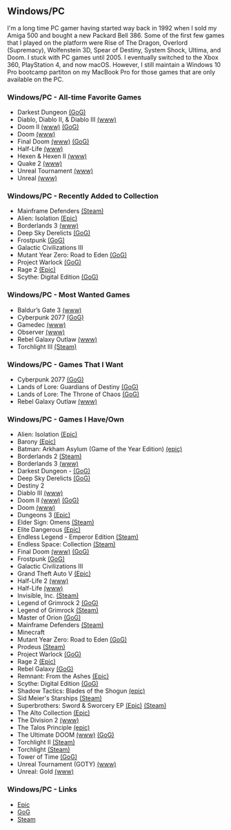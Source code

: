 ## Windows/PC

I'm a long time PC gamer having started way back in 1992 when I sold my Amiga 500 and bought a new Packard Bell 386. Some of the 
first few games that I played on the platform were Rise of The Dragon, Overlord (Supremacy), Wolfenstein 3D, Spear of Destiny, 
System Shock, Ultima, and Doom. I stuck with PC games until 2005. I eventually switched to the Xbox 360, PlayStation 4, and now
macOS. However, I still maintain a Windows 10 Pro bootcamp partiton on my MacBook Pro for those games that are only available on
the PC.

### Windows/PC - All-time Favorite Games

- Darkest Dungeon [(GoG)](https://www.gog.com/game/darkest_dungeon)
- Diablo, Diablo II, & Diablo III [(www)](https://en.wikipedia.org/wiki/Diablo_(series))
- Doom II [(www)](https://en.wikipedia.org/wiki/Doom_(franchise)) [(GoG)](https://www.gog.com/game/doom_ii_final_doom)
- Doom [(www)](https://en.wikipedia.org/wiki/Doom_(franchise))
- Final Doom [(www)](https://en.wikipedia.org/wiki/Doom_(franchise)) [(GoG)](https://www.gog.com/game/doom_ii_final_doom)
- Half-Life [(www)](https://en.wikipedia.org/wiki/Half-Life_(series))
- Hexen & Hexen II [(www)](https://en.wikipedia.org/wiki/Hexen:_Beyond_Heretic)
- Quake 2 [(www)](https://en.wikipedia.org/wiki/Quake_(series))
- Unreal Tournament [(www)](https://en.wikipedia.org/wiki/Unreal_Tournament)
- Unreal [(www)](https://en.wikipedia.org/wiki/Unreal_(video_game_series))

### Windows/PC - Recently Added to Collection

- Mainframe Defenders [(Steam)](https://store.steampowered.com/app/1184810/Mainframe_Defenders/)
- Alien: Isolation [(Epic)](https://www.epicgames.com/store/en-US/product/alien-isolation/home)
- Borderlands 3 [(www)](https://borderlands.com)
- Deep Sky Derelicts [(GoG)](https://www.gog.com/game/deep_sky_derelicts)
- Frostpunk [(GoG)](https://www.gog.com/game/frostpunk)
- Galactic Civilizations III
- Mutant Year Zero: Road to Eden [(GoG)](https://www.gog.com/game/mutant_year_zero_road_to_eden)
- Project Warlock [(GoG)](https://www.gog.com/game/project_warlock)
- Rage 2 [(Epic)](https://www.epicgames.com/store/en-US/product/rage-2/home)
- Scythe: Digital Edition [(GoG)](https://www.gog.com/game/scythe_digital_edition)

### Windows/PC - Most Wanted Games

- Baldur’s Gate 3 [(www)](https://baldursgate3.game/)
- Cyberpunk 2077 [(GoG)](https://www.gog.com/game/cyberpunk_2077)
- Gamedec [(www)](https://www.gamedec.com/)
- Observer [(www)](https://www.blooberteam.com/observer_)
- Rebel Galaxy Outlaw [(www)](https://rebel-galaxy.com/)
- Torchlight III [(Steam)](https://store.steampowered.com/app/1030210/Torchlight_III)

### Windows/PC - Games That I Want

- Cyberpunk 2077 [(GoG)](https://www.gog.com/game/cyberpunk_2077)
- Lands of Lore: Guardians of Destiny [(GoG)](https://www.gog.com/game/lands_of_lore_1_2)
- Lands of Lore: The Throne of Chaos [(GoG)](https://www.gog.com/game/lands_of_lore_1_2)
- Rebel Galaxy Outlaw [(www)](https://rebel-galaxy.com/)

### Windows/PC - Games I Have/Own

- Alien: Isolation [(Epic)](https://www.epicgames.com/store/en-US/product/alien-isolation/home)
- Barony [(Epic)](https://www.epicgames.com/store/en-US/product/barony/home)
- Batman: Arkham Asylum (Game of the Year Edition) [(epic)](https://www.epicgames.com/store/en-US/product/batman-arkham-asylum/home)
- Borderlands 2 [(Steam)](https://store.steampowered.com/app/49520/Borderlands_2/)
- Borderlands 3 [(www)](https://borderlands.com)
- Darkest Dungeon - [(GoG)](https://www.gog.com/game/darkest_dungeon)
- Deep Sky Derelicts [(GoG)](https://www.gog.com/game/deep_sky_derelicts)
- Destiny 2
- Diablo III [(www)](https://en.wikipedia.org/wiki/Diablo_(series))
- Doom II [(www)](https://en.wikipedia.org/wiki/Doom_(franchise)) [(GoG)](https://www.gog.com/game/doom_ii_final_doom)
- Doom [(www)](https://en.wikipedia.org/wiki/Doom_(franchise))
- Dungeons 3 [(Epic)](https://www.epicgames.com/store/en-US/product/dungeons-3/home)
- Elder Sign: Omens [(Steam)](https://store.steampowered.com/app/257670/Elder_Sign_Omens/)
- Elite Dangerous [(Epic)](https://www.epicgames.com/store/en-US/product/elite-dangerous/home)
- Endless Legend - Emperor Edition [(Steam)](https://store.steampowered.com/app/289130/Endless_Legend__Emperor_Edition/)
- Endless Space: Collection [(Steam)](https://store.steampowered.com/app/208140/Endless_Space__Collection/)
- Final Doom [(www)](https://en.wikipedia.org/wiki/Doom_(franchise)) [(GoG)](https://www.gog.com/game/doom_ii_final_doom)
- Frostpunk [(GoG)](https://www.gog.com/game/frostpunk)
- Galactic Civilizations III
- Grand Theft Auto V [(Epic)](https://www.epicgames.com/store/en-US/product/grand-theft-auto-v/home)
- Half-Life 2 [(www)](https://en.wikipedia.org/wiki/Half-Life_(series))
- Half-Life [(www)](https://en.wikipedia.org/wiki/Half-Life_(series))
- Invisible, Inc. [(Steam)](https://store.steampowered.com/app/243970/Invisible_Inc/)
- Legend of Grimrock 2 [(GoG)](https://www.gog.com/game/legend_of_grimrock_2)
- Legend of Grimrock [(Steam)](https://store.steampowered.com/app/207170/Legend_of_Grimrock/)
- Master of Orion [(GoG)](https://www.gog.com/game/master_of_orion)
- Mainframe Defenders [(Steam)](https://store.steampowered.com/app/1184810/Mainframe_Defenders/)
- Minecraft 
- Mutant Year Zero: Road to Eden [(GoG)](https://www.gog.com/game/mutant_year_zero_road_to_eden)
- Prodeus [(Steam)](https://store.steampowered.com/app/964800/Prodeus/)
- Project Warlock [(GoG)](https://www.gog.com/game/project_warlock)
- Rage 2 [(Epic)](https://www.epicgames.com/store/en-US/product/rage-2/home)
- Rebel Galaxy [(GoG)](https://www.gog.com/game/rebel_galaxy)
- Remnant: From the Ashes [(Epic)](https://www.epicgames.com/store/en-US/product/remnant-from-the-ashes/home)
- Scythe: Digital Edition [(GoG)](https://www.gog.com/game/scythe_digital_edition)
- Shadow Tactics: Blades of the Shogun [(epic)](https://www.epicgames.com/store/en-US/product/shadow-tactics/home)
- Sid Meier's Starships [(Steam)](https://store.steampowered.com/app/282210/Sid_Meiers_Starships/)
- Superbrothers: Sword & Sworcery EP [(Epic)](https://www.epicgames.com/store/en-US/product/superbrothers-sword-and-sworcery-ep/home) [(Steam)](https://store.steampowered.com/app/204060/Superbrothers_Sword__Sworcery_EP/)
- The Alto Collection [(Epic)](https://www.epicgames.com/store/en-US/product/the-alto-collection/home)
- The Division 2 [(www)](https://www.ubisoft.com/en-us/game/the-division/the-division-2)
- The Talos Principle [(epic)](https://www.epicgames.com/store/en-US/product/the-talos-principle/home)
- The Ultimate DOOM [(www)](https://en.wikipedia.org/wiki/Doom_(franchise)) [(GoG)](https://www.gog.com/game/the_ultimate_doom)
- Torchlight II [(Steam)](https://store.steampowered.com/app/200710/Torchlight_II/?curator_clanid=38564401)
- Torchlight [(Steam)](https://store.steampowered.com/app/41500/Torchlight/)
- Tower of Time [(GoG)](https://www.gog.com/game/tower_of_time)
- Unreal Tournament (GOTY) [(www)](https://en.wikipedia.org/wiki/Unreal_Tournament)
- Unreal: Gold [(www)](https://en.wikipedia.org/wiki/Unreal_(video_game_series))

### Windows/PC - Links

- [Epic](https://www.epicgames.com)
- [GoG](https://www.gog.com/)
- [Steam](https://store.steampowered.com/)

